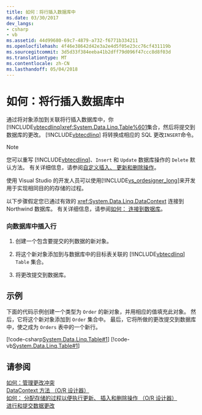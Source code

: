 ```yaml
---
title: 如何：将行插入数据库中
ms.date: 03/30/2017
dev_langs:
- csharp
- vb
ms.assetid: 44d99680-69c7-4879-a732-f6771b334211
ms.openlocfilehash: 4f46e38642d42e3a2e4d5f05e23cc76cf431119b
ms.sourcegitcommit: 3d5d33f384eeba41b2dff79d096f47ccc8d8f03d
ms.translationtype: MT
ms.contentlocale: zh-CN
ms.lasthandoff: 05/04/2018
---
```

# <a name="how-to-insert-rows-into-the-database"></a>如何：将行插入数据库中
通过将对象添加到关联将行插入数据库中，你[!INCLUDE[vbtecdlinq](../../../../../../includes/vbtecdlinq-md.md)]<xref:System.Data.Linq.Table%601>集合，然后将提交到数据库的更改。 [!INCLUDE[vbtecdlinq](../../../../../../includes/vbtecdlinq-md.md)] 将转换成相应的 SQL 更改`INSERT`命令。  
  
> [!NOTE]
>  您可以重写 [!INCLUDE[vbtecdlinq](../../../../../../includes/vbtecdlinq-md.md)]、`Insert` 和 `Update` 数据库操作的 `Delete` 默认方法。 有关详细信息，请参阅[自定义插入、 更新和删除操作](../../../../../../docs/framework/data/adonet/sql/linq/customizing-insert-update-and-delete-operations.md)。  
>   
>  使用 Visual Studio 的开发人员可以使用[!INCLUDE[vs_ordesigner_long](../../../../../../includes/vs-ordesigner-long-md.md)]来开发用于实现相同目的的存储的过程。  
  
 以下步骤假定您已通过有效的 <xref:System.Data.Linq.DataContext> 连接到 Northwind 数据库。 有关详细信息，请参阅[如何： 连接到数据库](../../../../../../docs/framework/data/adonet/sql/linq/how-to-connect-to-a-database.md)。  
  
### <a name="to-insert-a-row-into-the-database"></a>向数据库中插入行  
  
1.  创建一个包含要提交的列数据的新对象。  
  
2.  将这个新对象添加到与数据库中的目标表关联的 [!INCLUDE[vbtecdlinq](../../../../../../includes/vbtecdlinq-md.md)] `Table` 集合。  
  
3.  将更改提交到数据库。  
  
## <a name="example"></a>示例  
 下面的代码示例创建一个类型为 `Order` 的新对象，并用相应的值填充此对象。 然后，它将这个新对象添加到 `Order` 集合中。 最后，它将所做的更改提交到数据库中，使之成为 `Orders` 表中的一个新行。  
  
 [!code-csharp[System.Data.Linq.Table#1](../../../../../../samples/snippets/csharp/VS_Snippets_Data/system.data.linq.table/cs/program.cs#1)]
 [!code-vb[System.Data.Linq.Table#1](../../../../../../samples/snippets/visualbasic/VS_Snippets_Data/system.data.linq.table/vb/module1.vb#1)]  
  
## <a name="see-also"></a>请参阅  
 [如何：管理更改冲突](../../../../../../docs/framework/data/adonet/sql/linq/how-to-manage-change-conflicts.md)  
 [DataContext 方法 （O/R 设计器）](/visualstudio/data-tools/datacontext-methods-o-r-designer)  
 [如何： 分配存储的过程以便执行更新、 插入和删除操作 （O/R 设计器）](/visualstudio/data-tools/how-to-assign-stored-procedures-to-perform-updates-inserts-and-deletes-o-r-designer)  
 [进行和提交数据更改](../../../../../../docs/framework/data/adonet/sql/linq/making-and-submitting-data-changes.md)
